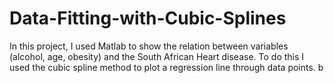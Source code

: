 # Data-Fitting-with-Cubic-Splines
In this project, I used Matlab to show the relation between variables (alcohol, age, obesity) and the South African Heart disease. To do this I used the cubic spline method to plot a regression line through data points.
b

